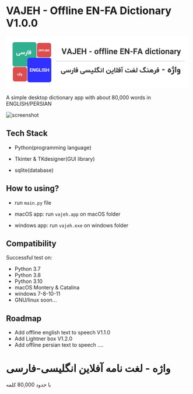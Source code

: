# VAJEH - Offline EN-FA Dictionary V1.0.0
![header](https://github.com/amirkho-py/vajeh/blob/main/header.png)


A simple desktop dictionary app with about 80,000 words in ENGLISH/PERSIAN

![screenshot]((https://github.com/amirkho-py/vajeh/blob/main/ScreenShot.png))

## Tech Stack
- Python(programming language)

- Tkinter & TKdesigner(GUI library)

- sqlite(database)
## How to using?

- run `main.py` file

- macOS app: run `vajeh.app` on macOS folder

- windows app: run `vajeh.exe` on windows  folder


## Compatibility
Successful test on:
- Python 3.7
- Python 3.8
- Python 3.10
- macOS Montery & Catalina
- windows 7-8-10-11
- GNU/linux soon...

## Roadmap
- Add offline english text to speech V1.1.0
- Add Lightner box V1.2.0
- Add offline persian text to speech .... 



# واژه - لغت نامه آفلاین انگلیسی-فارسی
با حدود 80,000 کلمه










